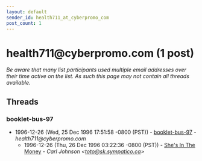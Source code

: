 ```yaml
---
layout: default
sender_id: health711_at_cyberpromo_com
post_count: 1
---
```


# health711<span>@</span>cyberpromo.com (1 post)

_Be aware that many list participants used multiple email addresses over their time active on the list. As such this page may not contain all threads available._

## Threads

### booklet-bus-97
+ 1996-12-26 (Wed, 25 Dec 1996 17:51:58 -0800 (PST)) - [booklet-bus-97](/archive/1996/12/2035300e787697e6601e02439ce3042a98741b6f7a32732c7e5f53aed5b64d20) - _health711@cyberpromo.com_
  + 1996-12-26 (Thu, 26 Dec 1996 03:22:36 -0800 (PST)) - [She's In The Money](/archive/1996/12/acb0fcb8e993ba65f47b3acfa2221a4e41875b0832982688383607d9c4f9fa0b) - _Carl Johnson \<toto@sk.sympatico.ca\>_

